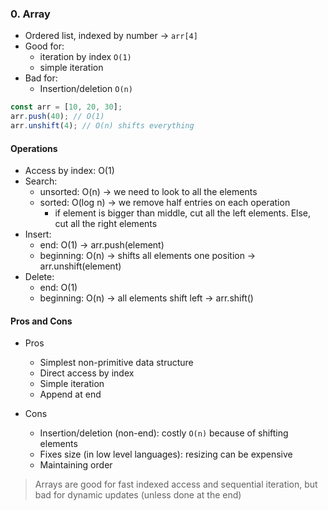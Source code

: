 ### 0. Array

- Ordered list, indexed by number -> `arr[4]`
- Good for:
  - iteration by index `O(1)`
  - simple iteration
- Bad for:
  - Insertion/deletion `O(n)`

```js
const arr = [10, 20, 30];
arr.push(40); // O(1)
arr.unshift(4); // O(n) shifts everything
```

#### Operations

- Access by index: O(1)
- Search:
  - unsorted: O(n) -> we need to look to all the elements
  - sorted: O(log n) -> we remove half entries on each operation
    - if element is bigger than middle, cut all the left elements. Else, cut all the right elements
- Insert:
  - end: O(1) -> arr.push(element)
  - beginning: O(n) -> shifts all elements one position -> arr.unshift(element)
- Delete:
  - end: O(1)
  - beginning: O(n) -> all elements shift left -> arr.shift()

#### Pros and Cons

- Pros

  - Simplest non-primitive data structure
  - Direct access by index
  - Simple iteration
  - Append at end

- Cons
  - Insertion/deletion (non-end): costly `O(n)` because of shifting elements
  - Fixes size (in low level languages): resizing can be expensive
  - Maintaining order

> Arrays are good for fast indexed access and sequential iteration, but bad for dynamic updates (unless done at the end)
